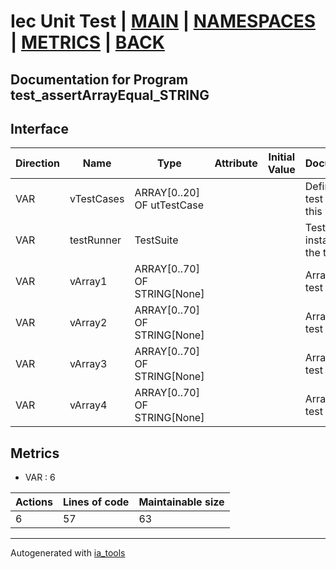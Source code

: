 # Iec Unit Test | [MAIN] | [NAMESPACES] | [METRICS] | [BACK]  

## Documentation for Program test_assertArrayEqual_STRING  

## Interface  

| Direction | Name | Type | Attribute | Initial Value | Documentation |
| --------- | ---- | ---- | --------- | ------------- | ------------- |
| VAR | vTestCases | ARRAY[0..20] OF utTestCase |  |  | Definition of all test cases for this POU |  
| VAR | testRunner | TestSuite |  |  | Test runner instance to run the tests |  
| VAR | vArray1 | ARRAY[0..70] OF STRING[None] |  |  | Array data 1 of test case 1 |  
| VAR | vArray2 | ARRAY[0..70] OF STRING[None] |  |  | Array data 2 of test case 1 |  
| VAR | vArray3 | ARRAY[0..70] OF STRING[None] |  |  | Array data 3 of test case 2 |  
| VAR | vArray4 | ARRAY[0..70] OF STRING[None] |  |  | Array data 4 of test case 2 |  


## Metrics  

- VAR : 6

| Actions | Lines of code | Maintainable size |
| ------- | ------------- | ----------------- |
| 6 | 57 | 63 |

---
Autogenerated with [ia_tools](https://github.com/tkucic/ia_tools)  

[MAIN]: ../../../../index.md
[NAMESPACES]: ../../nsList.md
[METRICS]: ../../../metrics.md
[BACK]: ../nsMain.md
